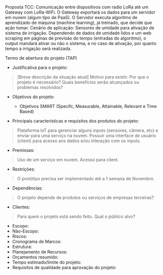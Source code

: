 
Proposta TCC: Comunicação entre dispositivos com radio LoRa até um Gateway com LoRa-WiFi. O Gateway exportará os dados para um servidor em nuvem (algum tipo de PaaS). O Servidor executa algoritmo de aprendizado de máquina (machine learning), já treinado, que decide que ação tomar. Cenário de aplicação: Sensores de umidade para ativação de sistema de irrigação. Dependendo de dados de umidade lidos e um web scraping em páginas de previsão do tempo (entradas do algoritmo), o output mandará ativar ou não o sistema, e no caso de ativação, por quanto tempo a irrigação será realizada.


Termo de abertura do projeto (TAP)


- Justificativa para o projeto:

> [Breve descrição da situação atual] Motivo para existir. Por que o projeto é necessário? Quais benefícios serão alcançados ou problemas resolvidos?

- Objetivos do projeto:

    - Objetivos SMART (Specifc, Measurable, Attainable, Relevant e Time Based)

- Principais características e requisitos dos produtos do projeto:

> Plataforma IoT para gerenciar alguns inputs (sensores, câmera, etc) e enviar para uma serviço na nuvem. Possuir uma interface de usuário (client) para acesso aos dados e/ou interação com os inputs.

- Premissas:

> Uso de um serviço em nuvem. Acesso para client. 

- Restrições:

> O protótipo precisa ser implementado até a 1 semana de Novembro.

- Dependências:

> O projeto depende de produtos ou serviços de empresas terceiras?

- Clientes:

> Para quem o projeto está sendo feito. Qual o público alvo?

- Escopo:
- Não-Escopo:
- Riscos:
- Cronograma de Marcos:
- Estrutura:
- Planejamento de Recursos:
- Orçamentos resumido:
- Tempo estimado/limite do projeto:
- Requisitos de qualidade para aprovação do projeto:

